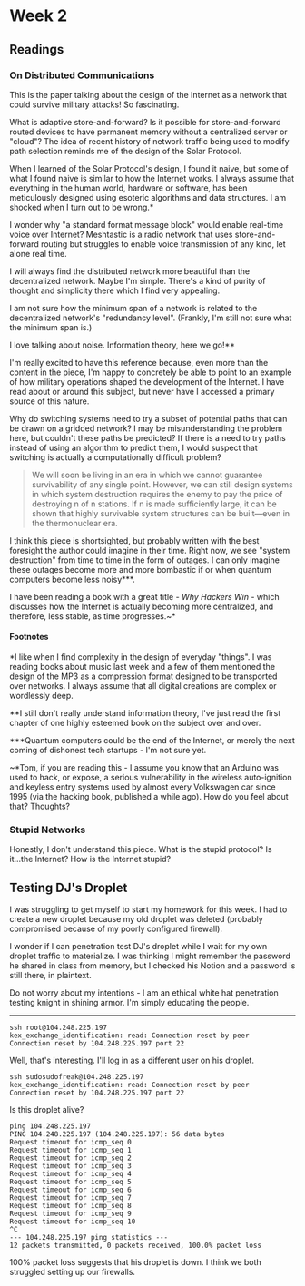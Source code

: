 # Week 2



## Readings

### On Distributed Communications



This is the paper talking about the design of the Internet as a network that could survive military attacks! So fascinating.


What is adaptive store-and-forward? Is it possible for store-and-forward routed devices to have permanent memory without a centralized server or "cloud"? The idea of recent history of network traffic being used to modify path selection reminds me of the design of the Solar Protocol. 

When I learned of the Solar Protocol's design, I found it naive, but some of what I found naive is similar to how the Internet works. I always assume that everything in the human world, hardware or software, has been meticulously designed using esoteric algorithms and data structures. I am shocked when I turn out to be wrong.*


I wonder why "a standard format message block" would enable real-time voice over Internet? Meshtastic is a radio network that uses store-and-forward routing but struggles to enable voice transmission of any kind, let alone real time.

I will always find the distributed network more beautiful than the decentralized network. Maybe I'm simple. There's a kind of purity of thought and simplicity there which I find very appealing.

I am not sure how the minimum span of a network is related to the decentralized network's "redundancy level". (Frankly, I'm still not sure what the minimum span is.)

I love talking about noise. Information theory, here we go!** 

I'm really excited to have this reference because, even more than the content in the piece, I'm happy to concretely be able to point to an example of how military operations shaped the development of the Internet. I have read about or around this subject, but never have I accessed a primary source of this nature.

Why do switching systems need to try a subset of potential paths that can be drawn on a gridded network? I may be misunderstanding the problem here, but couldn't these paths be predicted? If there is a need to try paths instead of using an algorithm to predict them, I would suspect that switching is actually a computationally difficult problem?


> We will soon be living in an era in which we cannot guarantee survivability of any single point. However, we can still design systems in which system destruction requires the enemy to pay the price of destroying n of n stations. If n is made sufficiently large, it can be shown that highly survivable system structures can be built—even in the thermonuclear era.
    



I think this piece is shortsighted, but probably written with the best foresight the author could imagine in their time. Right now, we see "system destruction" from time to time in the form of outages. I can only imagine these outages become more and more bombastic if or when quantum computers become less noisy***.

I have been reading a book with a great title - *Why Hackers Win* - which discusses how the Internet is actually becoming more centralized, and therefore, less stable, as time progresses.~*


#### Footnotes

*I like when I find complexity in the design of everyday "things". I was reading books about music last week and a few of them mentioned the design of the MP3 as a compression format designed to be transported over networks. I always assume that all digital creations are complex or wordlessly deep.

**I still don't really understand information theory, I've just read the first chapter of one highly esteemed book on the subject over and over.

***Quantum computers could be the end of the Internet, or merely the next coming of dishonest tech startups - I'm not sure yet.

~*Tom, if you are reading this - I assume you know that an Arduino was used to hack, or expose, a serious vulnerability in the  wireless auto-ignition and keyless entry systems used by almost every Volkswagen car since 1995 (via the hacking book, published a while ago). How do you feel about that? Thoughts?

### Stupid Networks

Honestly, I don't understand this piece. What is the stupid protocol? Is it...the Internet? How is the Internet stupid?

## Testing DJ's Droplet

I was struggling to get myself to start my homework for this week. I had to create a new droplet because my old droplet was deleted (probably compromised because of my poorly configured firewall). 

I wonder if I can penetration test DJ's droplet while I wait for my own droplet traffic to materialize. I was thinking I might remember the password he shared in class from memory, but I checked his Notion and a password is still there, in plaintext.

Do not worry about my intentions - I am an ethical white hat penetration testing knight in shining armor. I'm simply educating the people. 

---

``` 
ssh root@104.248.225.197
kex_exchange_identification: read: Connection reset by peer
Connection reset by 104.248.225.197 port 22
```

Well, that's interesting. I'll log in as a different user on his droplet.

```
ssh sudosudofreak@104.248.225.197
kex_exchange_identification: read: Connection reset by peer
Connection reset by 104.248.225.197 port 22
```

Is this droplet alive? 
```
ping 104.248.225.197
PING 104.248.225.197 (104.248.225.197): 56 data bytes
Request timeout for icmp_seq 0
Request timeout for icmp_seq 1
Request timeout for icmp_seq 2
Request timeout for icmp_seq 3
Request timeout for icmp_seq 4
Request timeout for icmp_seq 5
Request timeout for icmp_seq 6
Request timeout for icmp_seq 7
Request timeout for icmp_seq 8
Request timeout for icmp_seq 9
Request timeout for icmp_seq 10
^C
--- 104.248.225.197 ping statistics ---
12 packets transmitted, 0 packets received, 100.0% packet loss
```
100% packet loss suggests that his droplet is down. I think we both struggled setting up our firewalls.

